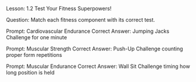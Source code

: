 Lesson: 1.2 Test Your Fitness Superpowers!

Question: Match each fitness component with its correct test.

Prompt: Cardiovascular Endurance
Correct Answer: Jumping Jacks Challenge for one minute

Prompt: Muscular Strength
Correct Answer: Push-Up Challenge counting proper form repetitions

Prompt: Muscular Endurance
Correct Answer: Wall Sit Challenge timing how long position is held